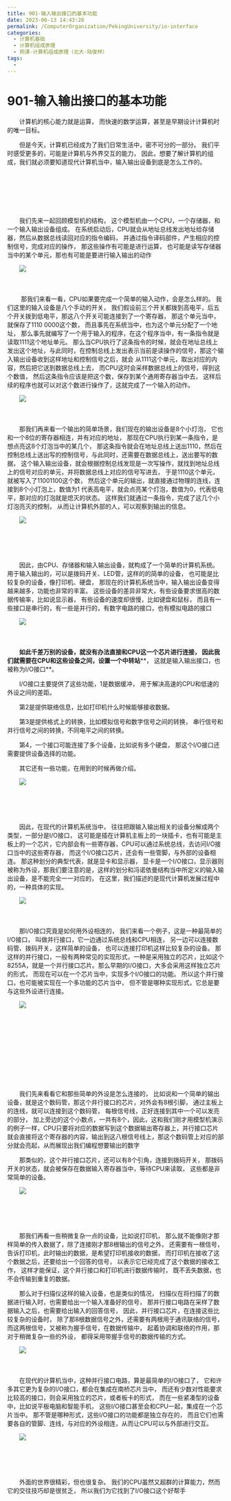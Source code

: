 ```yaml
---
title: 901-输入输出接口的基本功能
date: 2023-06-13 14:43:28
permalink: /ComputerOrganization/PekingUniversity/io-interface
categories:
  - 计算机基础
  - 计算机组成原理
  - 网课-计算机组成原理（北大-陆俊林）
tags:
  - 
---
```

# 901-输入输出接口的基本功能

　　计算机的核心能力就是运算， 而快速的数学运算，甚至是早期设计计算机时的唯一目标。
<!-- more -->
　　但是今天，计算机已经成为了我们日常生活中，密不可分的一部分。 我们平时感受更多的，可能是计算机与外界交互的能力， 因此，想要了解计算机的组成，我们就必须要知道现代计算机当中，输入输出设备到底是怎么工作的。 

　　‍

　　‍

　　‍

　　我们先来一起回顾模型机的结构， 这个模型机由一个CPU，一个存储器，和一个输入输出设备组成。 在系统启动后，CPU就会从地址总线发出地址给存储器，然后从数据总线读回对应的指令编码， 并通过指令译码部件，产生相应的控制信号，完成对应的操作， 那这些操作有可能是进行运算， 也可能是读写存储器当中的某个单元，那也有可能是要进行输入输出的动作

　　![](https://image.peterjxl.com/blog/image-20220922080351-66qzzyu.png)​

　　‍

　　 那我们来看一看，CPU如果要完成一个简单的输入动作，会是怎么样的。 我们这里的输入设备是八个手动的开关， 我们假设前三个开关都拨到高电平，后五个开关拨到低电平，那这八个开关可能连接到了一个寄存器， 那这个单元当中，就保存了1110 0000这个数， 而且事先在系统当中，也为这个单元分配了一个地址， 那么事先就编写了一个用于输入的程序，在这个程序当中，有一条指令就是读取1111这个地址单元。 那么当CPU执行了这条指令的时候，就会在地址总线上发出这个地址，与此同时，在控制总线上发出表示当前是读操作的信号，那这个输入输出设备收到这样地址和控制信号之后，就会 从1111这个单元，取出对应的内容，然后把它送到数据总线上去， 而CPU这时会采样数据总线上的信号，得到这个数值， 然后这条指令应该是把这个数，保存到某个通用寄存器当中去， 这样后续的程序也就可以对这个数进行操作了，这就完成了一个输入的动作。 

　　![](https://image.peterjxl.com/blog/image-20220922080449-umm53br.png)​

　　‍

　　那我们再来看一个输出的简单场景，我们现在的输出设备是8个小灯泡， 它也和一个8位的寄存器相连，并有对应的地址， 那现在CPU执行到某一条指令，是想点亮这8个灯泡当中的某几个， 那这条指令就会在地址总线上送出1110，然后在控制总线上送出写的控制信号，与此同时，还需要在数据总线上，送出要写的数据， 这个输入输出设备，就会根据控制总线发现是一次写操作，就找到地址总线上的信号对应的单元，并将数据总线上对应的信号写进去， 于是1110这个单元，就被写入了11001100这个数， 然后这个单元的输出，就直接通过物理的连线，连接到8个小灯泡上，数值为1 代表高电平，就会点亮某个灯泡，数值为0，代表低电平，那对应的灯泡就是熄灭的状态。 这样我们就通过一条指令，完成了这几个小灯泡亮灭的控制， 从而让计算机外部的人，可以观察到输出的信息。 

　　![](https://image.peterjxl.com/blog/image-20220922080544-r58g8pa.png)​

　　‍

　　‍

　　因此，由CPU、存储器和输入输出设备，就构成了一个简单的计算机系统。 用于输入输出的，可以是拨码开关、LED管，这样的的简单的设备， 也可能是比较复杂的设备，像打印机、硬盘， 那现在的计算机系统当中，输入输出设备变得越来越多，功能也非常的丰富。 这些设备的差异非常大，有些设备要求很高的数据传输率，比如说显示器， 有些设备的速度却很慢，比如键盘和鼠标， 而且有一些接口是串行的，有一些是并行的，有数字电路的接口，也有模拟电路的接口

　　![](https://image.peterjxl.com/blog/image-20220922080708-zqo3nd9.png)​

　　‍

　　**如此千差万别的设备，就没有办法直接和CPU这一个芯片进行连接， 因此我们就需要在CPU和这些设备之间，设置一个中转站****， 这就是输入输出接口，也被称为I/O接口**。 

　　I/O接口主要提供了这些功能，1是数据缓冲， 用于解决高速的CPU和低速的外设之间的差距。 

　　第2是提供联络信息，比如打印机什么时候能够接收数据。 

　　第3是提供格式上的转换，比如模拟信号和数字信号之间的转换， 串行信号和并行信号之间的转换，不同电平之间的转换。 

　　第4，一个接口可能连接了多个设备，比如说有多个硬盘， 那这个I/O接口还需要提供设备选择的功能。 

　　其它还有一些功能，在用到的时候再做介绍。 

　　![](https://image.peterjxl.com/blog/image-20220922080801-fes4u5r.png)​

　　‍

　　‍

　　因此，在现代的计算机系统当中， 往往把跟输入输出相关的设备分解成两个类型，一部分是I/O接口， 这可能是插在计算机主板上的一块插卡，也有可能是主板上的一个芯片，它内部会有一些寄存器，CPU可以通过系统总线，去访问I/O接口当中的这些寄存器， 而这个I/O接口芯片，还会有一些管脚，与外部的设备相连。 那这种划分的典型代表，就是显卡和显示器， 显卡是一个I/O接口，显示器则被称为外设，那我们要注意的是，这样的划分和冯诺依曼结构当中所定义的输入输出设备，是不能完全一一对应的， 在这里，我们描述的是现代计算机发展过程中的，一种具体的实现。

　　![](https://image.peterjxl.com/blog/image-20220922080852-qrfei0f.png)​

　　‍

　　那I/O接口究竟是如何用外设相连的， 我们来看一个例子，这是一种最简单的I/O接口， 叫做并行接口，它一边通过系统总线和CPU相连， 另一边可以连接数码管、拨码开关，这样简单的设备， 也可以连接打印机这样比较复杂的设备。 那这样的并行接口，一般有两种常见的实现形式，一种是采用独立的芯片，比如这个 8255A，就是一个并行接口芯片。那么早期的I/O接口，大多会采用这样独立芯片的形式， 而现在可以在一个芯片当中，实现多个I/O接口的功能。 所以这个并行接口，也可能被实现在一个多功能的芯片当中， 但不管是哪种实现形式，它总是要与这些外设进行连接。

　　![](https://image.peterjxl.com/blog/image-20220922080940-o9ylcer.png)​

　　‍

　　‍

　　‍

　　‍

　　‍

　　我们先来看看它和那些简单的外设是怎么连接的， 比如说和一个简单的输出设备，就是这个数码管，那这个并行接口的芯片，对外会有8根引脚， 通过主板上的连线，就可以连接到这个数码管， 每根信号线，正好连接到其中一个可以发亮的部分， 加上旁边的这个小数点，一共有8个，因此，这和我们刚才用模型机演示的例子一样，CPU只要将对应的数据写到这个数据输出寄存器上，并行接口芯片就会直接将这个寄存器的内容，输出到这八根信号线上，那这个数码管上对应的部分就会亮起，从而展现出我们编程想要输出的数字

　　那类似的，这个并行接口芯片，还可以有8个引角，连接到拨码开关， 那拨码开关的状态，就会被保存在数据输入寄存器当中，等待CPU来读取， 这些都是非常简单的设备。

　　![](https://image.peterjxl.com/blog/image-20220922122417-9j5z4ij.png)​

　　‍

　　‍

　　那我们再看一些稍微复杂一点的设备，比如说打印机， 那么就不能像刚才那样简单的传入数据了，除了连接刚才那8根输出的信号之外， 还需要有一根信号，告诉打印机，此时输出的数据，是希望打印机接收的数据， 而打印机在接收了这个数据之后，还要给出一个回答的信号， 以表示它已经完成了这个数据的接收工作， 这样才能保证，这个并行接口和打印机进行数据传输时， 既不丢失数据，也不会传输到重复的数据。 

　　那么对于扫描仪这样的输入设备，也是类似的情况， 扫描仪在将扫描了的数据进行输入时，也需要给出一个输入准备好的信号， 那并行接口电路在采样了数据输入之后，也需要给出输入的回答信号， 因此，并行接口芯片，在连接这些比较复杂的设备时， 除了那8根数据信号之外，还需要有两根用于通讯联络的信号， 而这两根信号，又被称为握手信号，在数据传输中， 起着协调和联络的作用，那对于稍微复杂一些的外设， 都得采用带握手信号的数据传输的方式。 

　　![](https://image.peterjxl.com/blog/image-20220922122535-mg48byr.png)​

　　‍

　　在现代的计算机当中，这种并行接口电路，算是最简单的I/O接口了， 它和许多其它更为复杂的I/O接口，都会在集成在南桥芯片当中， 而还有少数对性能要求比较高的接口，则会采用独立的芯片，或者板卡的形式， 而在一些紧凑型的设备中，比如说平板电脑和智能手机， 这些I/O接口甚至会和CPU一起，集成在一个芯片当中。 那不管是哪种形式，这些I/O接口的功能都是独立存在的， 而且它们也需要各自的管脚、连线，与对应的外设相连，从而让CPU可以与外部进行交互。

　　![](https://image.peterjxl.com/blog/image-20220922122601-nmkcqd6.png)​

　　‍

　　‍

　　外面的世界很精彩，但也很复杂。 我们的CPU虽然又超群的计算能力，然而它的交往技巧却是很贫乏， 所以我们为它找到了I/O接口这个好帮手
